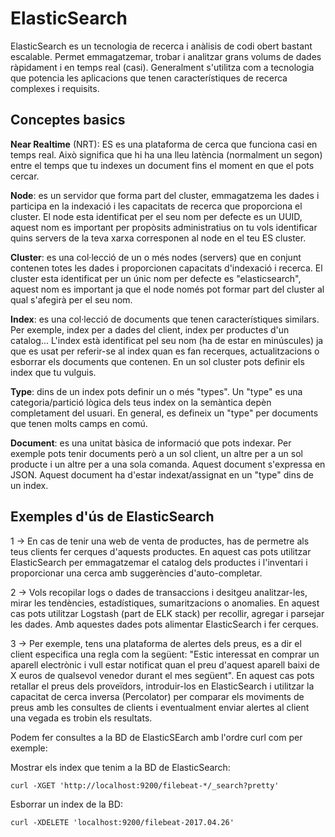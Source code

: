 # ElasticSearch

ElasticSearch es un tecnologia de recerca i anàlisis de codi obert bastant 
escalable. Permet emmagatzemar, trobar i analitzar grans volums de dades
ràpidament i en temps real (casi). Generalment s'utilitza com a tecnologia
que potencia les aplicacions que tenen característiques de recerca complexes
i requisits.

## Conceptes basics

**Near Realtime** (NRT): ES es una plataforma de cerca que funciona
casi en temps real. Això significa que hi ha una lleu latència (normalment
un segon) entre el temps que tu indexes un document fins el moment en que el 
pots cercar.

**Node**: es un servidor que forma part del cluster, emmagatzema les dades
i participa en la indexació i les capacitats de recerca que proporciona el cluster.
El node esta identificat per el seu nom per defecte es un UUID, aquest nom
es important per propòsits administratius on tu vols identificar quins servers
de la teva xarxa corresponen al node en el teu ES cluster.

**Cluster**: es una col·lecció de un o més nodes (servers) que en conjunt 
contenen totes les dades i proporcionen capacitats d'indexació i recerca.
El cluster esta identificat per un únic nom per defecte es "elasticsearch",
aquest nom es important ja que el node només pot formar part del cluster 
al qual s'afegirà per el seu nom.

**Index**: es una col·lecció de documents que tenen característiques similars.
Per exemple, index per a dades del client, index per productes d'un catalog...
L'index està identificat pel seu nom (ha de estar en minúscules) ja que
es usat per referir-se al index quan es fan recerques, actualitzacions o esborrar
els documents que contenen. En un sol cluster pots definir els index que tu 
vulguis.

**Type**: dins de un index pots definir un o més "types". Un "type" es una 
categoria/partició lògica dels teus index on la semàntica depèn completament
del usuari. En general, es defineix un "type" per documents que tenen molts
camps en comú.

**Document**: es una unitat bàsica de informació que pots indexar. Per exemple
pots tenir documents però a un sol client, un altre per a un sol producte i un altre
per a una sola comanda. Aquest document s'expressa en JSON. Aquest document
ha d'estar indexat/assignat en un "type" dins de un index.

## Exemples d'ús de ElasticSearch

1 -> En cas de tenir una web de venta de productes, has de permetre
als teus clients fer cerques d'aquests productes. En aquest cas pots
utilitzar ElasticSearch per emmagatzemar el catalog dels productes i 
l'inventari i proporcionar una cerca amb suggerències d'auto-completar.

2 -> Vols recopilar logs o dades de transaccions i desitgeu analitzar-les,
mirar les tendències, estadístiques, sumaritzacions o anomalies. En aquest cas
pots utilitzar Logstash (part de ELK stack) per recollir, agregar i parsejar
les dades. Amb aquestes dades pots alimentar ElasticSearch i fer cerques.

3 -> Per exemple, tens una plataforma de alertes dels preus, es a dir
el client especifica una regla com la següent: "Estic interessat en comprar
un aparell electrònic i vull estar notificat quan el preu d'aquest aparell 
baixi de X euros de qualsevol venedor durant el mes següent". En aquest cas
pots retallar el preus dels proveïdors, introduir-los en ElasticSearch i 
utilitzar la capacitat de cerca inversa (Percolator) per comparar els moviments
de preus amb les consultes de clients i eventualment enviar alertes al client
una vegada es trobin els resultats.

Podem fer consultes a la BD de ElasticSEarch amb l'ordre curl com per exemple:

Mostrar els index que tenim a la BD de ElasticSearch:
 
``curl -XGET 'http://localhost:9200/filebeat-*/_search?pretty'``

Esborrar un index de la BD:

``curl -XDELETE 'localhost:9200/filebeat-2017.04.26'``


